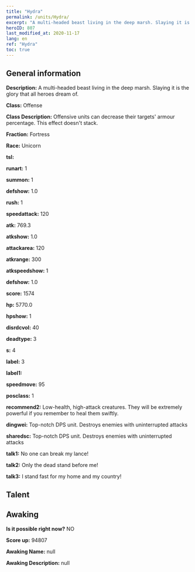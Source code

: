 ```yaml
---
title: "Hydra"
permalink: /units/Hydra/
excerpt: "A multi-headed beast living in the deep marsh. Slaying it is the glory that all heroes dream of."
heroID: 807
last_modified_at: 2020-11-17
lang: en
ref: "Hydra"
toc: true
---
```

## General information
 **Description:** A multi-headed beast living in the deep marsh. Slaying it is the glory that all heroes dream of.

 **Class:** Offense

 **Class Description:** Offensive units can decrease their targets' armour percentage. This effect doesn't stack.

 **Fraction:** Fortress

 **Race:** Unicorn

 **tsl:** 

 **runart:** 1

 **summon:** 1

 **defshow:** 1.0

 **rush:** 1

 **speedattack:** 120

 **atk:** 769.3

 **atkshow:** 1.0

 **attackarea:** 120

 **atkrange:** 300

 **atkspeedshow:** 1

 **defshow:** 1.0

 **score:** 1574

 **hp:** 5770.0

 **hpshow:** 1

 **disrdcvol:** 40

 **deadtype:** 3

 **s:** 4

 **label:** 3

 **label1:** 

 **speedmove:** 95

 **posclass:** 1

 **recommend2:** Low-health, high-attack creatures. They will be extremely powerful if you remember to heal them swiftly.

 **dingwei:** Top-notch DPS unit. Destroys enemies with uninterrupted attacks

 **sharedsc:** Top-notch DPS unit. Destroys enemies with uninterrupted attacks

 **talk1:** No one can break my lance!

 **talk2:** Only the dead stand before me!

 **talk3:** I stand fast for my home and my country!

## Talent
## Awaking
 **Is it possible right now?** NO

 **Score up:** 94807

 **Awaking Name:** null

 **Awaking Description:** null

